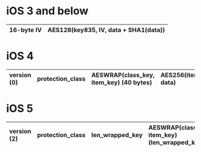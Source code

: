 # iOS 3 and below #

| 16-byte IV | AES128(key835, IV, data + SHA1(data)) |
|:-----------|:--------------------------------------|

# iOS 4 #

| version (0) | protection\_class | AESWRAP(class\_key, item\_key) (40 bytes) | AES256(item\_key, data) |
|:------------|:------------------|:------------------------------------------|:------------------------|

# iOS 5 #

| version (2) | protection\_class | len\_wrapped\_key | AESWRAP(class\_key, item\_key) (len\_wrapped\_key) | AES256\_GCM(item\_key, data) | integrity\_tag (16 bytes) |
|:------------|:------------------|:------------------|:---------------------------------------------------|:-----------------------------|:--------------------------|